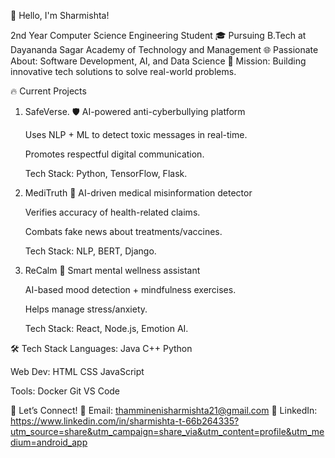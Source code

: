 👋 Hello, I'm Sharmishta!

2nd Year Computer Science Engineering Student
🎓 Pursuing B.Tech at Dayananda Sagar Academy of Technology and Management
🌐 Passionate About: Software Development, AI, and Data Science
🚀 Mission: Building innovative tech solutions to solve real-world problems.

🔥 Current Projects
1. SafeVerse.
    🛡️ AI-powered anti-cyberbullying platform

     Uses NLP + ML to detect toxic messages in real-time.

     Promotes respectful digital communication.

     Tech Stack: Python, TensorFlow, Flask.

2. MediTruth
    🏥 AI-driven medical misinformation detector

     Verifies accuracy of health-related claims.

     Combats fake news about treatments/vaccines.

     Tech Stack: NLP, BERT, Django.

3. ReCalm
     🧠 Smart mental wellness assistant

     AI-based mood detection + mindfulness exercises.

     Helps manage stress/anxiety.

     Tech Stack: React, Node.js, Emotion AI.

🛠️ Tech Stack
Languages:
Java
C++
Python

Web Dev:
HTML
CSS
JavaScript

Tools:
Docker
Git
VS Code

🌟 Let’s Connect!
📧 Email: thamminenisharmishta21@gmail.com
💼 LinkedIn: https://www.linkedin.com/in/sharmishta-t-66b264335?utm_source=share&utm_campaign=share_via&utm_content=profile&utm_medium=android_app
